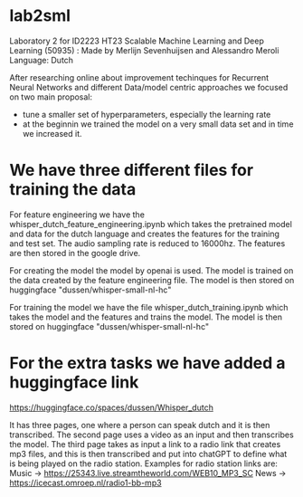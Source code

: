 # lab2sml
Laboratory 2 for ID2223 HT23 Scalable Machine Learning and Deep Learning (50935) : Made by Merlijn Sevenhuijsen and Alessandro Meroli
Language: Dutch

After researching online about improvement techinques for Recurrent Neural Networks and different Data/model centric approaches we focused on two main proposal:
- tune a smaller set of hyperparameters, especially the learning rate
- at the beginnin we trained the model on a very small data set and in time we increased it.

# We have three different files for training the data
For feature engineering we have the whisper_dutch_feature_engineering.ipynb which takes the pretrained model and data for the dutch language and creates the features for the training and test set. The audio sampling rate is reduced to 16000hz. The features are then stored in the google drive.

For creating the model the model by openai is used. The model is trained on the data created by the feature engineering file. The model is then stored on huggingface "dussen/whisper-small-nl-hc"

For training the model we have the file whisper_dutch_training.ipynb which takes the model and the features and trains the model. The model is then stored on huggingface "dussen/whisper-small-nl-hc"


# For the extra tasks we have added a huggingface link
https://huggingface.co/spaces/dussen/Whisper_dutch

It has three pages, one where a person can speak dutch and it is then transcribed.
The second page uses a video as an input and then transcribes the model.
The third page takes as input a link to a radio link that creates mp3 files, and this is then transcribed and put into chatGPT to define what is being played on the radio station. Examples for radio station links are:
Music -> https://25343.live.streamtheworld.com/WEB10_MP3_SC
News -> https://icecast.omroep.nl/radio1-bb-mp3 
